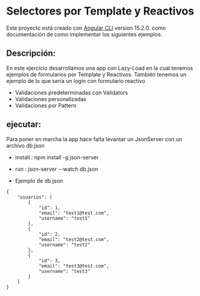 # Selectores por Template y Reactivos

Este proyecto está creado con  [Angular CLI](https://github.com/angular/angular-cli) version 15.2.0. como documentación
de como implementar los siguientes ejemplos.

## Descripción:

En este ejercicio desarrollamos una app con Lazy-Load en la cual tenemos ejemplos de formularios por Template y Reactivos.
También tenemos un ejemplo de lo que seria un login con formulario reactivo

- Validaciones predeterminadas con Validators
- Validaciones personalizadas 
- Validaciones por Pattern

  

## ejecutar: 
 
 Para poner en marcha la app hace falta levantar un JsonServer con un archivo db.json
- install  : npm install -g json-server
- run      : json-server --watch db.json

- Ejemplo de db.json
```
{
    "usuarios": [
        {
            "id": 1,
            "email": "test1@test.com",
            "username": "test1"
        },
        {
            "id": 2,
            "email": "test2@test.com",
            "username": "test2"
        },
        {
            "id": 3,
            "email": "test3@test.com",
            "username": "test3"
        }
    ]
}

